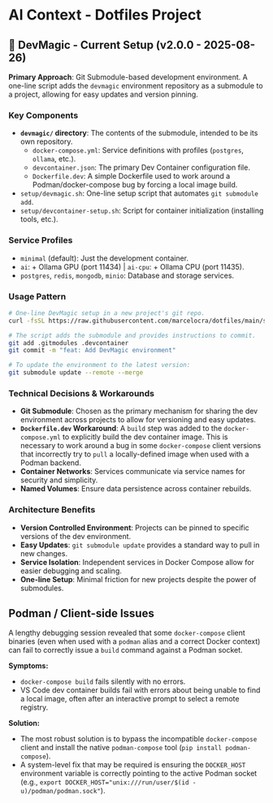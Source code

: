 # AI Context - Dotfiles Project

## 🚀 DevMagic - Current Setup (v2.0.0 - 2025-08-26)

**Primary Approach**: Git Submodule-based development environment. A one-line script adds the `devmagic` environment repository as a submodule to a project, allowing for easy updates and version pinning.

### Key Components

- **`devmagic/` directory**: The contents of the submodule, intended to be its own repository.
  - `docker-compose.yml`: Service definitions with profiles (`postgres`, `ollama`, etc.).
  - `devcontainer.json`: The primary Dev Container configuration file.
  - `Dockerfile.dev`: A simple Dockerfile used to work around a Podman/docker-compose bug by forcing a local image build.
- `setup/devmagic.sh`: One-line setup script that automates `git submodule add`.
- `setup/devcontainer-setup.sh`: Script for container initialization (installing tools, etc.).

### Service Profiles

- `minimal` (default): Just the development container.
- `ai`: + Ollama GPU (port 11434) | `ai-cpu`: + Ollama CPU (port 11435).
- `postgres`, `redis`, `mongodb`, `minio`: Database and storage services.

### Usage Pattern

```bash
# One-line DevMagic setup in a new project's git repo.
curl -fsSL https://raw.githubusercontent.com/marcelocra/dotfiles/main/setup/devmagic.sh | bash

# The script adds the submodule and provides instructions to commit.
git add .gitmodules .devcontainer
git commit -m "feat: Add DevMagic environment"

# To update the environment to the latest version:
git submodule update --remote --merge
```

### Technical Decisions & Workarounds

- **Git Submodule**: Chosen as the primary mechanism for sharing the dev environment across projects to allow for versioning and easy updates.
- **`Dockerfile.dev` Workaround**: A `build` step was added to the `docker-compose.yml` to explicitly build the dev container image. This is necessary to work around a bug in some `docker-compose` client versions that incorrectly try to `pull` a locally-defined image when used with a Podman backend.
- **Container Networks**: Services communicate via service names for security and simplicity.
- **Named Volumes**: Ensure data persistence across container rebuilds.

### Architecture Benefits

- **Version Controlled Environment**: Projects can be pinned to specific versions of the dev environment.
- **Easy Updates**: `git submodule update` provides a standard way to pull in new changes.
- **Service Isolation**: Independent services in Docker Compose allow for easier debugging and scaling.
- **One-line Setup**: Minimal friction for new projects despite the power of submodules.

## Podman / Client-side Issues

A lengthy debugging session revealed that some `docker-compose` client binaries (even when used with a `podman` alias and a correct Docker context) can fail to correctly issue a `build` command against a Podman socket.

**Symptoms:**

- `docker-compose build` fails silently with no errors.
- VS Code dev container builds fail with errors about being unable to find a local image, often after an interactive prompt to select a remote registry.

**Solution:**

- The most robust solution is to bypass the incompatible `docker-compose` client and install the native `podman-compose` tool (`pip install podman-compose`).
- A system-level fix that may be required is ensuring the `DOCKER_HOST` environment variable is correctly pointing to the active Podman socket (e.g., `export DOCKER_HOST="unix:///run/user/$(id -u)/podman/podman.sock"`).
